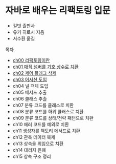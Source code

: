 # 자바로 배우는 리팩토링 입문

- 길벗 출판사
- 유키 히로시 지음
- 서수환 옮김

목차
- [ch00 리팩토링이란](https://github.com/sung3441/book-review/blob/main/java_refactoring_for_beginner/src/ch00/%EB%A6%AC%ED%8C%A9%ED%86%A0%EB%A7%81%EC%9D%B4%EB%9E%80.md)
- [ch01 매직 넘버를 기호 상수로 치환](https://github.com/sung3441/book-review/tree/main/java_refactoring_for_beginner/src/ch01)
- [ch02 제어 플래그 삭제](https://github.com/sung3441/book-review/tree/main/java_refactoring_for_beginner/src/ch02)
- [ch03 어서션 도입](https://github.com/sung3441/book-review/tree/main/java_refactoring_for_beginner/src/ch03)
- ch04 널 객체 도입
- ch05 메서드 추출
- ch06 클래스 추출
- ch07 분류 코드를 클래스로 치환
- ch08 분류 코드를 하위 클래스로 치환
- ch09 분류 코드를 상태/전략 패턴으로 치환
- ch10 에러 코드를 예외로 치환
- ch11 생성자를 팩토리 메서드로 치환
- ch12 관측 데이터 복제
- ch13 상속을 위임으로 치환
- ch14 대리자 은폐
- ch15 상속 구조 정리
